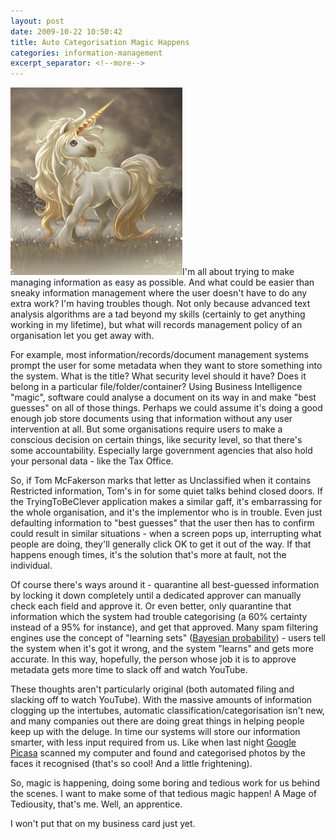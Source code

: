 ```yaml
---
layout: post
date: 2009-10-22 10:50:42
title: Auto Categorisation Magic Happens
categories: information-management
excerpt_separator: <!--more-->
---
```


![unicorn](/images/unicorn-275x300.jpg)I'm all about trying to make managing information as easy as possible. And what could be easier than sneaky information management where the user doesn't have to do any extra work? I'm having troubles though. Not only because advanced text analysis algorithms are a tad beyond my skills (certainly to get anything working in my lifetime), but what will records management policy of an organisation let you get away with.

<!--more-->

For example, most information/records/document management systems prompt the user for some metadata when they want to store something into the system. What is the title? What security level should it have? Does it belong in a particular file/folder/container? Using Business Intelligence "magic", software could analyse a document on its way in and make "best guesses" on all of those things. Perhaps we could assume it's doing a good enough job store documents using that information without any user intervention at all. But some organisations require users to make a conscious decision on certain things, like security level, so that there's some accountability. Especially large government agencies that also hold your personal data - like the Tax Office.

So, if Tom McFakerson marks that letter as Unclassified when it contains Restricted information, Tom's in for some quiet talks behind closed doors. If the TryingToBeClever application makes a similar gaff, it's embarrassing for the whole organisation, and it's the implementor who is in trouble. Even just defaulting information to "best guesses" that the user then has to confirm could result in similar situations - when a screen pops up, interrupting what people are doing, they'll generally click OK to get it out of the way. If that happens enough times, it's the solution that's more at fault, not the individual.

Of course there's ways around it - quarantine all best-guessed information by locking it down completely until a dedicated approver can manually check each field and approve it. Or even better, only quarantine that information which the system had trouble categorising (a 60% certainty instead of a 95% for instance), and get that approved. Many spam filtering engines use the concept of "learning sets" ([Bayesian probability](http://en.wikipedia.org/wiki/Bayesian_probability)) - users tell the system when it's got it wrong, and the system "learns" and gets more accurate. In this way, hopefully, the person whose job it is to approve metadata gets more time to slack off and watch YouTube.

These thoughts aren't particularly original (both automated filing and slacking off to watch YouTube). With the massive amounts of information clogging up the intertubes, automatic classification/categorisation isn't new, and many companies out there are doing great things in helping people keep up with the deluge. In time our systems will store our information smarter, with less input required from us. Like when last night [Google Picasa](http://picasa.google.com/) scanned my computer and found and categorised photos by the faces it recognised (that's so cool! And a little frightening).

So, magic is happening, doing some boring and tedious work for us behind the scenes. I want to make some of that tedious magic happen! A Mage of Tediousity, that's me. Well, an apprentice.

I won't put that on my business card just yet.
